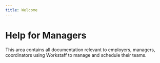 ```yaml
---
title: Welcome
---
```


# Help for Managers

This area contains all documentation relevant to employers, managers, coordinators using Workstaff to manage and
schedule their teams.
